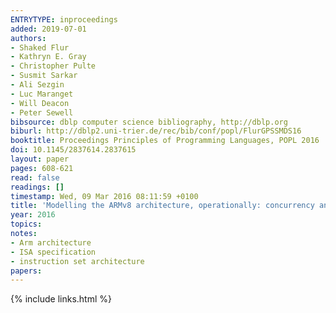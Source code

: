 ```yaml
---
ENTRYTYPE: inproceedings
added: 2019-07-01
authors:
- Shaked Flur
- Kathryn E. Gray
- Christopher Pulte
- Susmit Sarkar
- Ali Sezgin
- Luc Maranget
- Will Deacon
- Peter Sewell
bibsource: dblp computer science bibliography, http://dblp.org
biburl: http://dblp2.uni-trier.de/rec/bib/conf/popl/FlurGPSSMDS16
booktitle: Proceedings Principles of Programming Languages, POPL 2016
doi: 10.1145/2837614.2837615
layout: paper
pages: 608-621
read: false
readings: []
timestamp: Wed, 09 Mar 2016 08:11:59 +0100
title: 'Modelling the ARMv8 architecture, operationally: concurrency and ISA'
year: 2016
topics:
notes:
- Arm architecture
- ISA specification
- instruction set architecture
papers:
---
```


{% include links.html %}
